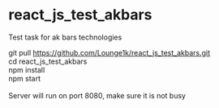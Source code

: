 # react_js_test_akbars

Test task for ak bars technologies

git pull https://github.com/Lounge1k/react_js_test_akbars.git <br>
cd react_js_test_akbars<br>
npm install<br>
npm start<br>
<br>
Server will run on port 8080, make sure it is not busy
